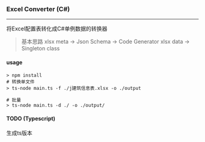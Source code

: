 ### Excel Converter (C#)
----------------------
将Excel配置表转化成C#单例数据的转换器

> 基本思路
> xlsx  meta -> Json Schema -> Code Generator
> xlsx data -> Singleton class

#### usage
```
> npm install
# 转换单文件
> ts-node main.ts -f ./j建筑信息表.xlsx -o ./output

# 批量
> ts-node main.ts -d ./ -o ./output/
```

#### TODO (Typescript)
生成ts版本